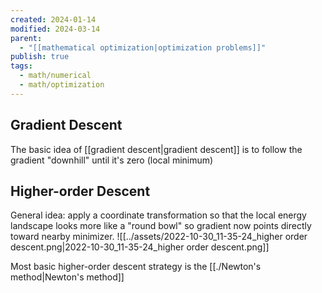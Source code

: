 ```yaml
---
created: 2024-01-14
modified: 2024-03-14
parent:
  - "[[mathematical optimization|optimization problems]]"
publish: true
tags:
  - math/numerical
  - math/optimization
---
```

## Gradient Descent
The basic idea of [[gradient descent|gradient descent]] is to follow the gradient "downhill" until it's zero (local minimum)

## Higher-order Descent
General idea: apply a coordinate transformation so that the local energy landscape looks more like a "round bowl" so gradient now points directly toward nearby minimizer.
![[../assets/2022-10-30_11-35-24_higher order descent.png|2022-10-30_11-35-24_higher order descent.png]]

Most basic higher-order descent strategy is the [[./Newton's method|Newton's method]]